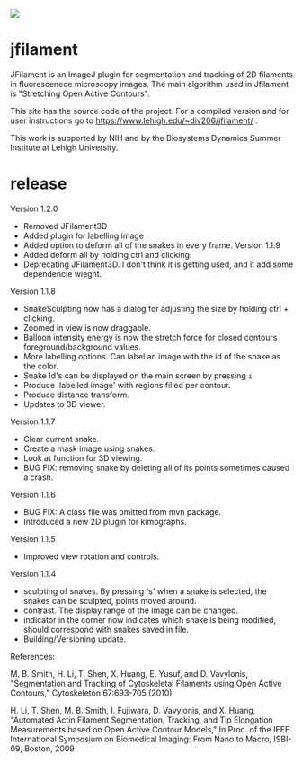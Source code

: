 [![](https://travis-ci.org/odinsbane/jfilament.svg?branch=master)](https://travis-ci.org/odinsbane/jfilament)

# jfilament
JFilament is an ImageJ plugin for segmentation and tracking of 2D filaments in fluorescenece microscopy images. The main algorithm used in Jfilament is "Stretching Open Active Contours".

This site has the source code of the project. For a compiled version and for user instructions go to https://www.lehigh.edu/~div206/jfilament/ .

This work is supported by NIH and by the Biosystems Dynamics Summer Institute at Lehigh University.

# release
Version 1.2.0
 - Removed JFilament3D
 - Added plugin for labelling image
 - Added option to deform all of the snakes in every frame.
Version 1.1.9
 - Added deform all by holding ctrl and clicking.
 - Deprecating JFilament3D. I don't think it is getting used, and it add some dependencie wieght.

Version 1.1.8
 - SnakeSculpting now has a dialog for adjusting the size by holding ctrl + clicking.
 - Zoomed in view is now draggable.
 - Balloon intensity energy is now the stretch force for closed contours foreground/background values.
 - More labelling options. Can label an image with the id of the snake as the color.
 - Snake Id's can be displayed on the main screen by pressing `i`
 - Produce 'labelled image' with regions filled per contour.
 - Produce distance transform.
 - Updates to 3D viewer.
 
Version 1.1.7
 - Clear current snake.
 - Create a mask image using snakes.
 - Look at function for 3D viewing.
 - BUG FIX: removing snake by deleting all of its points sometimes caused a crash.


Version 1.1.6

 - BUG FIX: A class file was omitted from mvn package.
 - Introduced a new 2D plugin for kimographs.

Version 1.1.5

 - Improved view rotation and controls.


Version 1.1.4

 - sculpting of snakes. By pressing 's' when a snake is selected, the snakes can be sculpted, points moved around.
 - contrast. The display range of the image can be changed.
 - indicator in the corner now indicates which snake is being modified, should correspond with snakes saved in file.
 - Building/Versioning update.

References:

M. B. Smith, H. Li, T. Shen, X. Huang, E. Yusuf, and D. Vavylonis, "Segmentation and Tracking of Cytoskeletal Filaments using Open Active Contours," Cytoskeleton 67:693-705 (2010)

H. Li, T. Shen, M. B. Smith, I. Fujiwara, D. Vavylonis, and X. Huang, "Automated Actin Filament Segmentation, Tracking, and Tip Elongation Measurements based on Open Active Contour Models," In Proc. of the IEEE International Symposium on Biomedical Imaging: From Nano to Macro, ISBI-09, Boston, 2009 
